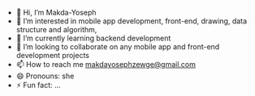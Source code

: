 - 👋 Hi, I’m Makda-Yoseph
- 👀 I’m interested in mobile app development, front-end, drawing, data structure and algorithm,  
- 🌱 I’m currently learning backend development
- 💞️ I’m looking to collaborate on any mobile app  and front-end development projects
- 📫 How to reach me  makdayosephzewge@gmail.com
- 😄 Pronouns: she
- ⚡ Fun fact: ...

<!---
Makda-Yoseph/Makda-Yoseph is a ✨ special ✨ repository because its `README.md` (this file) appears on your GitHub profile.
You can click the Preview link to take a look at your changes.
--->
